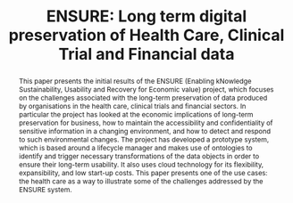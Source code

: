 ---
abstract: 'This paper presents the initial results of the ENSURE (Enabling kNowledge
  Sustainability, Usability and Recovery for Economic value) project, which focuses
  on the challenges associated with the long-term preservation of data produced by
  organisations in the health care, clinical trials and financial sectors. In particular
  the project has looked at the economic implications of long-term preservation for
  business, how to maintain the accessibility and confidentiality of sensitive information
  in a changing environment, and how to detect and respond to such environmental changes.
  The project has developed a prototype system, which is based around a lifecycle
  manager and makes use of ontologies to identify and trigger necessary transformations
  of the data objects in order to ensure their long-term usability. It also uses cloud
  technology for its flexibility, expansibility, and low start-up costs. This paper
  presents one of the use cases: the health care as a way to illustrate some of the
  challenges addressed by the ENSURE system.'
creators:
- Braud, Maïte
- Edelstein, Orit
- Rauch, Jochen
- Rabinovici-Cohen, Simona
- Voets, David
- Sanya, Isaac
- Randers, Frode
- Droppert, Aad
- Klecha, Marcin
date: null
document_url: https://services.phaidra.univie.ac.at/api/object/o:378037/download
grand_parent: iPRES
institutions: []
keywords:
- lisbon
landing_page_url: https://phaidra.univie.ac.at/o:378037
language: eng
layout: publication
license: CC BY-SA 2.0 AT
notes_url: null
parent: iPRES 2013
publication_type: paper
size: 725779
slides_url: null
source_name: iPRES
stream_url: null
title: 'ENSURE: Long term digital preservation of Health Care, Clinical Trial and
  Financial data'
year: 2013
---